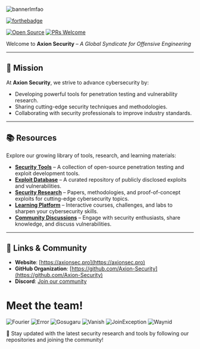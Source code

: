 ![bannerlmfao](https://files.catbox.moe/r2has2.png)


[![forthebadge](https://forthebadge.com/images/badges/works-on-my-machine.svg)](https://forthebadge.com)

[![Open Source](https://badges.frapsoft.com/os/v1/open-source.svg?v=103)](https://opensource.org/)
[![PRs Welcome](https://img.shields.io/badge/PRs-welcome-brightgreen.svg?style=shields)](http://makeapullrequest.com)

Welcome to **Axion Security** – *A Global Syndicate for Offensive Engineering*

---

## 🚀 Mission
At **Axion Security**, we strive to advance cybersecurity by:
- Developing powerful tools for penetration testing and vulnerability research.
- Sharing cutting-edge security techniques and methodologies.
- Collaborating with security professionals to improve industry standards.
---

## 📚 Resources
Explore our growing library of tools, research, and learning materials:

- **[Security Tools](https://www.axionsec.pro/projects)** – A collection of open-source penetration testing and exploit development tools.
- **[Exploit Database](https://www.axionsec.pro/projects)** – A curated repository of publicly disclosed exploits and vulnerabilities.
- **[Security Research](https://www.axionsec.pro/projects)** – Papers, methodologies, and proof-of-concept exploits for cutting-edge cybersecurity topics.
- **[Learning Platform](https://learn.axionsec.pro)** – Interactive courses, challenges, and labs to sharpen your cybersecurity skills.
- **[Community Discussions](https://discord.gg/Qm69uvURsW)** – Engage with security enthusiasts, share knowledge, and discuss vulnerabilities.

---




## 🔗 Links & Community
- **Website**: [https://axionsec.pro](https://axionsec.pro)
- **GitHub Organization**: [https://github.com/Axion-Security](https://github.com/Axion-Security)
- **Discord**: [Join our community](https://discord.gg/Qm69uvURsW)

# Meet the team!

![Fourier](https://files.catbox.moe/8bzdoh.gif)
![Error](https://files.catbox.moe/rpcnvt.png)
![Gosugaru](https://files.catbox.moe/xgg8yx.png)
![Vanish](https://files.catbox.moe/2uraeq.png)
![JoinException](https://files.catbox.moe/sczya3.png)
![Waynid](https://files.catbox.moe/q0bgr7.png)







📢 Stay updated with the latest security research and tools by following our repositories and joining the community!

